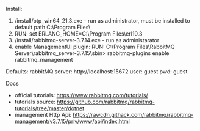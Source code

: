 Install:
1. /install/otp_win64_21.3.exe - run as administrator, must be installed to default path C:\Program Files\
2. RUN: set ERLANG_HOME=C:\Program Files\erl10.3
3. /install/rabbitmq-server-3.7.14.exe - run as administarator
4. enable ManagementUI plugin:
   RUN: C:\Program Files\RabbitMQ Server\rabbitmq_server-3.7.15\sbin> rabbitmq-plugins enable rabbitmq_management

Defaults:
rabbitMQ server: http://localhost:15672
user: guest
pwd: guest


Docs
- official tutorials: https://www.rabbitmq.com/tutorials/
- tutorials source: https://github.com/rabbitmq/rabbitmq-tutorials/tree/master/dotnet
- management Http Api: https://rawcdn.githack.com/rabbitmq/rabbitmq-management/v3.7.15/priv/www/api/index.html 





